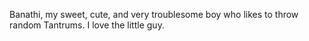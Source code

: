 Banathi, my sweet, cute, and very troublesome boy who likes to throw random Tantrums. I love the little guy.
